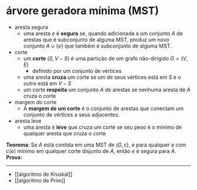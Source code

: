 # árvore geradora mínima (MST)

- aresta segura
  - uma aresta $e$ é **segura** se, quando adicionada a um conjunto $A$ de arestas que é subconjunto de alguma MST, produz um novo conjunto $A \cup \{e\}$ que também é subconjunto de alguma MST.
- corte
  - um **corte** $(S,V-S)$ é uma partição de um grafo não-dirigido $G = (V,E)$
    - definido por um conjunto de vértices
  - uma aresta **cruza** um corte se um de seus vértices está em $S$ e o outro está em $V-S$
  - um corte **respeita** um conjunto $A$ de arestas se nenhuma aresta de $A$ cruza o corte
- margem do corte
  - A **margem de um corte** é o conjunto de arestas que conectam um conjunto de vértices a seus adjacentes.
- aresta leve
  - uma aresta é **leve** que cruza um corte se seu peso é o mínimo de qualquer aresta que cruza o corte

**Teorema**: Se $A$ está contida em uma MST de $(G,c)$, e para qualquer $e$ com $c(e)$ mínimo em qualquer corte disjunto de $A$, então $e$ é segura para $A$.
**Prova**:

---

- [[algoritmo de Kruskal]]
- [[algoritmo de Prim]]